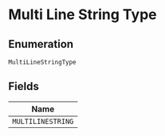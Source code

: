 
# Multi Line String Type

## Enumeration

`MultiLineStringType`

## Fields

| Name |
|  --- |
| `MULTILINESTRING` |

